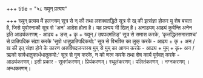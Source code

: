 +++
title = "५८ ख्युन् प्रत्यय"

+++
ख्युन् प्रत्यय में हलन्त्यम् सूत्र से न् की तथा लशक्वतद्धिते सूत्र से ख् की इत्संज्ञा होकर यु शेष बचता है, जिसे युवोरनाकौ सूत्र से 'अन' आदेश होता है। यह प्रत्यय भी खित् है।
अनाढ्यम् आढ्यं कुर्वन्ति अनेन इति आढ्यंकरणम् -
आढ्य + ङस् + कृ + ख्युन् / उपपदमतिङ्' सूत्र से समास करके, ‘कृत्तद्धितसमासाश्च' से प्रातिपदिक संज्ञा करके 'सुपो धातुप्रातिपदिकयो:' सूत्र से विभक्ति का लुक् करके - आढ्य + कृ + अन / ख की इत् संज्ञा होने के कारण अरुर्विषदजन्तस्य मुम् से मुम् का आगम करके - आढ्य + मुम् + कृ+ अन / ऋको सार्वधातुकार्धधातुकयो:' सूत्र से गुण करके, न को णत्व करके तथा शेष कार्य पूर्ववत् करके - आढ्यंकरणम्।
इसी प्रकार - सुभगंकरणम्। प्रियंकरणम्। स्थूलंकरणम्। पलितंकरणम् । नग्नकरणम् । अन्धकरणम्।